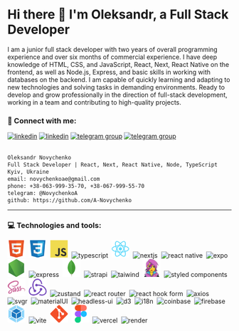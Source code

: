 # Hi there 👋 I'm Oleksandr, a Full Stack Developer

I am a junior full stack developer with two years of overall programming experience and over six
months of commercial experience. I have deep knowledge of HTML, CSS, and JavaScript, React,
Next, React Native on the frontend, as well as Node.js, Express, and basic skills in working with
databases on the backend. I am capable of quickly learning and adapting to new technologies
and solving tasks in demanding environments. Ready to develop and grow professionally in the
direction of full-stack development, working in a team and contributing to high-quality projects.


### 🤝 Connect with me:

  <div id="badges">   
    <a href="mailto:novychenkoae@gmail.com" target="_blank"><img src="https://res.cloudinary.com/dkwbqq1n1/image/upload/v1710417229/Icons/jf4hyfcmgzwfrdqnmiqd.png" width="40" height="40" alt="linkedin" /></a>
    <a href="https://www.linkedin.com/in/oleksandr-novychenko/" target="_blank"><img src="https://res.cloudinary.com/dkwbqq1n1/image/upload/v1710417230/Icons/i1ziajropzeeqsxjfxog.png" width="40" height="40" alt="linkedin" /></a>
    <a href="http://t.me/NovychenkoA" target="_blank"><img src="https://res.cloudinary.com/dkwbqq1n1/image/upload/v1710417230/Icons/bxmcj1b7thyoq6n9qvwj.png" width="40" height="40" alt="telegram group" /></a>
       <a href="https://www.instagram.com/aleksandrnovychenko/" target="_blank"><img src="https://res.cloudinary.com/dkwbqq1n1/image/upload/v1710417230/Icons/ivlefhxgovg4kaxdyysh.png" width="40" height="40" alt="telegram group" /></a>
  </div>
<br/>

```plaintext
Oleksandr Novychenko
Full Stack Developer | React, Next, React Native, Node, TypeScript
Kyiv, Ukraine
email: novychenkoae@gmail.com
phone: +38-063-999-35-70, +38-067-999-55-70
telegram: @NovychenkoA
github: https://github.com/A-Novychenko
```
---

### 💻 Technologies and tools:

<div>
  <img src="https://github.com/devicons/devicon/blob/master/icons/html5/html5-original.svg" title="html5" alt="html5" width="40" height="40"/>&nbsp
  <img src="https://github.com/devicons/devicon/blob/master/icons/css3/css3-original.svg" title="css" alt="css" width="40" height="40"/>&nbsp
  <img src="https://github.com/devicons/devicon/blob/master/icons/javascript/javascript-original.svg" title="javascript" alt="javascript" width="40" height="40"/>&nbsp
  <img src="https://res.cloudinary.com/dkwbqq1n1/image/upload/v1710497317/Icons/mvqwvwrsmhwazvs1oncx.svg" title="typescript" alt="typescript" width="40" height="40"/>&nbsp
  <img src="https://github.com/devicons/devicon/blob/master/icons/react/react-original.svg" title="reactjs" alt="reactjs" width="40" height="40"/>&nbsp
  <img src="https://res.cloudinary.com/dkwbqq1n1/image/upload/v1710496584/Icons/zf61rbhrianq3zjdmdm1.png" title="nextjs" alt="nextjs" width="40" height="40"/>&nbsp
  <img src="https://res.cloudinary.com/dkwbqq1n1/image/upload/v1710496938/Icons/cwqce7ofnyrmjcngkvar.png" title="react native" alt="react native" width="40" height="40"/>&nbsp
  <img src="https://res.cloudinary.com/dkwbqq1n1/image/upload/v1710497731/Icons/nsmy9siqgz7hpqvdziqf.svg" title="expo" alt="expo" width="40" height="40"/>&nbsp
  <img src="https://github.com/devicons/devicon/blob/master/icons/nodejs/nodejs-original.svg" title="nodejs" alt="nodejs" width="40" height="40"/>&nbsp
  <img src="https://res.cloudinary.com/dkwbqq1n1/image/upload/v1710497183/Icons/ewpjxkihsw3zdmz6tesi.png" title="express" alt="express" width="40" height="40"/>&nbsp
  <img src="https://github.com/devicons/devicon/blob/master/icons/mongodb/mongodb-original.svg" title="mongodb" alt="mongodb" width="40" height="40"/>&nbsp
   <img src="https://res.cloudinary.com/dkwbqq1n1/image/upload/v1710499392/Icons/f49kngagx0vkoeqjs1pt.svg" title="strapi" alt="strapi" width="40" height="40"/>&nbsp;
  <img src="https://res.cloudinary.com/dkwbqq1n1/image/upload/v1710497951/Icons/nkwzywvsfehkqatdzsxh.svg" title="taiwind" alt="taiwind" width="40" height="40"/>&nbsp;
  <img src="https://raw.githubusercontent.com/emotion-js/emotion/main/emotion.png" title="emotion" alt="emotion" width="40" height="40"/>&nbsp;
  <img src="https://res.cloudinary.com/dkwbqq1n1/image/upload/v1710505572/Icons/acw7kpzresaywathgvzc.svg" title="styled components" alt="styled components" width="40" height="40"/>&nbsp;
  <img src="https://github.com/devicons/devicon/blob/master/icons/sass/sass-original.svg" title="sass/scss" alt="sass/scss" width="40" height="40"/>&nbsp;
  <img src="https://github.com/devicons/devicon/blob/master/icons/redux/redux-original.svg" title="redux" alt="redux" width="40" height="40"/>&nbsp;
  <img src="https://res.cloudinary.com/dkwbqq1n1/image/upload/v1710506388/Icons/iyunnebyepp7ghmkj3uj.png" title="zustand" alt="zustand" width="40" height="40"/>&nbsp;
  <img src="https://res.cloudinary.com/dkwbqq1n1/image/upload/v1710498562/Icons/fqxhx2th32e4fhr6mets.svg" title="react router" alt="react router" width="40" height="40"/>&nbsp;
  <img src="https://res.cloudinary.com/dkwbqq1n1/image/upload/v1710498392/Icons/ip3mtuzktnsylwusai4v.svg" title="react hook form" alt="react hook form" width="40" height="40"/>&nbsp;
  <img src="https://res.cloudinary.com/dkwbqq1n1/image/upload/v1710505116/Icons/m6o2fc0waor7k55ma7r8.svg" title="axios" alt="axios" width="40" height="40"/>&nbsp;
  <img src="https://res.cloudinary.com/dkwbqq1n1/image/upload/v1710505670/Icons/vieqg95trjdytiffmeue.png" title="svgr" alt="svgr" width="40" height="40"/>&nbsp;
  <img src="https://res.cloudinary.com/dkwbqq1n1/image/upload/v1710505604/Icons/zcg75onnql7fof75kbxo.svg" title="materialUI" alt="materialUI" width="40" height="40"/>&nbsp;
  <img src="https://res.cloudinary.com/dkwbqq1n1/image/upload/v1710506654/Icons/uida5fj61ruphrnqzs38.svg" title="headless-ui" alt="headless-ui" width="40" height="40"/>&nbsp;
  <img src="https://res.cloudinary.com/dkwbqq1n1/image/upload/v1710506045/Icons/tv97jj3ttfeucsymldz7.svg" title="d3" alt="d3" width="40" height="40"/>&nbsp;
  <img src="https://res.cloudinary.com/dkwbqq1n1/image/upload/v1710505969/Icons/ltyoo7jzasekgxopc6ag.png" title="i18n" alt="i18n" width="40" height="40"/>&nbsp;
  <img src="https://res.cloudinary.com/dkwbqq1n1/image/upload/v1710505116/Icons/m6o2fc0waor7k55ma7r8.svg" title="coinbase" alt="coinbase" width="40" height="40"/>&nbsp;
  <img src="https://res.cloudinary.com/dkwbqq1n1/image/upload/v1710505304/Icons/awsof3zf2rwsao3pyita.svg" title="firebase" alt="firebase" width="40" height="40"/>&nbsp;
  <img src="https://github.com/devicons/devicon/blob/master/icons/webpack/webpack-original.svg" title="webpack" alt="webpack" width="40" height="40"/>&nbsp;
  <img src="https://res.cloudinary.com/dkwbqq1n1/image/upload/v1710504992/Icons/idchttu21ah27mpghzmo.svg" title="vite" alt="vite" width="40" height="40"/>&nbsp;
  <img src="https://github.com/devicons/devicon/blob/master/icons/git/git-original.svg" title="git" alt="git" width="40" height="40"/>&nbsp
  <img src="https://github.com/devicons/devicon/blob/master/icons/figma/figma-original.svg" title="figma" alt="figma" width="40" height="40"/>&nbsp;
  <img src="https://res.cloudinary.com/dkwbqq1n1/image/upload/v1710507284/Icons/d46etkih0qwadxnjcfbt.svg" title="vercel" alt="vercel" width="40" height="40"/>&nbsp;
  <img src="https://res.cloudinary.com/dkwbqq1n1/image/upload/v1710507100/Icons/ubxc2sskmd7m5sjankh4.svg" title="render" alt="render" width="40" height="40"/>&nbsp;
</div>



